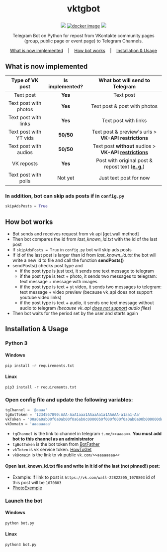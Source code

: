 <h1 id="-p-align-center-vktgbot-v0-8"><p align="center">vktgbot</h1>
<p align=center>
    <a target="_blank" href="https://www.python.org/downloads/" title="Python Version"><img src="https://img.shields.io/badge/python-%3E=_3.5-blue.svg"></a>
    <a target="_blank" href="https://github.com/alcortazzo/vktgbot/releases"><img alt="docker image" src="https://img.shields.io/github/v/release/alcortazzo/vktgbot?include_prereleases"></a>
    <a target="_blank" href="LICENSE" title="License: GPL-3.0"><img src="https://img.shields.io/github/license/alcortazzo/vktgbot.svg?color=red"></a>
</p>    
<p align="center">Telegram Bot on Python for repost from VKontakte community pages (group, public page or event page) to Telegram Channels.
<p align="center">
    <a href="#what-is-now-implemented">What is now implemented</a>
    &nbsp;&nbsp;&nbsp;|&nbsp;&nbsp;&nbsp;
    <a href="#how-bot-works">How bot works</a>
    &nbsp;&nbsp;&nbsp;|&nbsp;&nbsp;&nbsp;
    <a href="#installation--usage">Installation & Usage</a>
</p>

## What is now implemented
|Type of VK post|Is implemented?|What bot will send to Telegram
|:---:|:---:|:---:|
|Text post|**Yes**|Text post
|Text post with photos|**Yes**|Text post & post with photos
|Text post with links|**Yes** |Text post with links
|Text post with YT vids|**50/50**|Text post & preview's urls > **VK-API restrictions**
|Text post with audios|**50/50**|Text post **without** audios > **VK-API [restrictions](https://vk.com/dev/audio)**
|VK reposts|**Yes**|Post with original post & repost text ([**e. g.**]([https://i.imgur.com/FRyo80A.png](https://i.imgur.com/FRyo80A.png)))
|Text post with polls|Not yet|Just text post for now

### In addition, bot can skip ads posts if  in `config.py`
```python
skipAdsPosts = True
```

## How bot works
* Bot sends and receives request from vk api [get.wall method]
* Then bot compares the id from *last_known_id.txt* with the id of the last post
* If `skipAdsPosts = True` in `config.py` bot will skip ads posts
* If id of the last post is larger than id from *last_known_id.txt* the bot will write a new id to file and call the function **sendPosts()**
 * sendPosts() checks post type and
   * if the post type is just text, it sends one text message to telegram
   * if the post type is text + photo, it sends two messages to telegram: text message + message with images
   * if the post type is text + yt video, it sends two messages to telegram: text message + video preview (because vk_api does not support youtube video links) 
   * if the post type is text + audio, it sends one text message without audio to telegram *(because vk_api [does not support](https://vk.com/dev/audio)  audio files)*
* Then bot waits for the period set by the user and starts again

## Installation & Usage
### Python 3
#### Windows
```
pip install -r requirements.txt
```
#### Linux
```
pip3 install -r requirements.txt
```
### Open **config** file and update the following variables:
```python
tgChannel = '@aaaa'
tgBotToken = '1234567890:AAA-AaA1aaa1AAaaAa1a1AAAAA-a1aa1-Aa'
vkToken = '00a0a0ab00f0a0ab00f0a6ab0c00000b0f000f000f0a0ab0a00b000000dd00000000de0'
vkDomain = 'aaaaaaaa'
```
* `tgChannel` is the link to channel in telegram `t.me/>>aaaa<<`. **You must add bot to this channel as an administrator**
* `tgBotToken` is the bot token from [BotFather](t.me/BotFather)
* `vkToken` is vk service token. [HowToGet](https://youtu.be/oGS683RYmg8)
* `vkDomain` is the link to vk public `vk.com/>>aaaaaaaa<<`
#### Open **last_known_id.txt** file and write in it id of the last (not pinned!) post:
* Example: if link to post is `https://vk.com/wall-22822305_1070803` id of this post will be `1070803`
* [PhotoExemple](https://i.imgur.com/eWpso0C.png)
### Launch the bot
#### Windows
```
python bot.py
```
#### Linux
```
python3 bot.py
```
